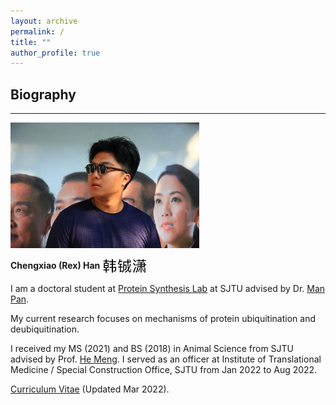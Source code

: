 ```yaml
---
layout: archive
permalink: /
title: ""
author_profile: true
---
```


## __Biography__
---

<img src="/images/bio.png" style="width: 60%">  

__Chengxiao (Rex) Han__ <img src="/images/rexhanname.jpg" style="height: 25px;vertical-align: middle" title="photographed by Yulin Liao">  

I am a doctoral student at [Protein Synthesis Lab](https://www.x-mol.com/groups/panlab?lang=en) at SJTU advised by Dr. [Man Pan](https://www.x-mol.com/groups/panlab/people?lang=en).   

My current research focuses on mechanisms of protein ubiquitination and deubiquitination. 

I received my MS (2021) and BS (2018) in Animal Science from SJTU advised by Prof. [He Meng](https://www.agri.sjtu.edu.cn/En/Data/View/2947). I served as an officer at Institute of Translational Medicine / Special Construction Office, SJTU from Jan 2022 to Aug 2022.

[Curriculum Vitae](https://rexhancx.github.io/files/CV_Chengxiao_Han_v3_3.pdf) (Updated Mar 2022).